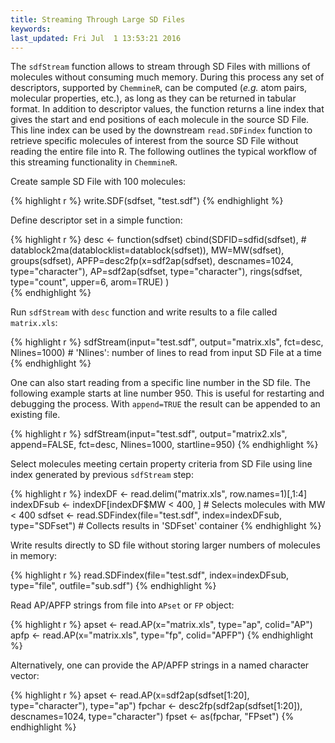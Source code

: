 ```yaml
---
title: Streaming Through Large SD Files
keywords: 
last_updated: Fri Jul  1 13:53:21 2016
---
```


The `sdfStream` function allows to stream through SD
Files with millions of molecules without consuming much memory. During
this process any set of descriptors, supported by
`ChemmineR`, can be computed (*e.g.* atom pairs,
molecular properties, etc.), as long as they can be returned in tabular
format. In addition to descriptor values, the function returns a line
index that gives the start and end positions of each molecule in the
source SD File. This line index can be used by the downstream
`read.SDFindex` function to retrieve specific molecules
of interest from the source SD File without reading the entire file into
R. The following outlines the typical workflow of this streaming
functionality in `ChemmineR`.  

Create sample SD File with 100 molecules: 

{% highlight r %}
 write.SDF(sdfset, "test.sdf") 
{% endhighlight %}


Define descriptor set in a simple function: 

{% highlight r %}
 desc <- function(sdfset) 
 cbind(SDFID=sdfid(sdfset), 
	# datablock2ma(datablocklist=datablock(sdfset)), 
	 MW=MW(sdfset),
	groups(sdfset), APFP=desc2fp(x=sdf2ap(sdfset), descnames=1024,
	type="character"), AP=sdf2ap(sdfset, type="character"), rings(sdfset,
	type="count", upper=6, arom=TRUE) )  
{% endhighlight %}


Run `sdfStream` with `desc` function and
write results to a file called `matrix.xls`:


{% highlight r %}
 sdfStream(input="test.sdf", output="matrix.xls", fct=desc, Nlines=1000) # 'Nlines': number of lines to read from input SD File at a time 
{% endhighlight %}


One can also start reading from a specific line number in the SD file.
The following example starts at line number 950. This is useful for
restarting and debugging the process. With `append=TRUE`
the result can be appended to an existing file. 

{% highlight r %}
 sdfStream(input="test.sdf", output="matrix2.xls", append=FALSE, fct=desc, Nlines=1000, startline=950) 
{% endhighlight %}


Select molecules meeting certain property criteria from SD File using
line index generated by previous `sdfStream` step:


{% highlight r %}
 indexDF <- read.delim("matrix.xls", row.names=1)[,1:4] 
 indexDFsub <- indexDF[indexDF$MW < 400, ] # Selects molecules with MW < 400 
 sdfset <- read.SDFindex(file="test.sdf", index=indexDFsub, type="SDFset") # Collects results in 'SDFset' container 
{% endhighlight %}


Write results directly to SD file without storing larger numbers of
molecules in memory: 

{% highlight r %}
 read.SDFindex(file="test.sdf", index=indexDFsub, type="file",
 outfile="sub.sdf") 
{% endhighlight %}


Read AP/APFP strings from file into `APset` or
`FP` object: 

{% highlight r %}
 apset <- read.AP(x="matrix.xls", type="ap", colid="AP") 
 apfp <- read.AP(x="matrix.xls", type="fp", colid="APFP") 
{% endhighlight %}


Alternatively, one can provide the AP/APFP strings in a named character
vector: 

{% highlight r %}
 apset <- read.AP(x=sdf2ap(sdfset[1:20], type="character"), type="ap") 
 fpchar <- desc2fp(sdf2ap(sdfset[1:20]), descnames=1024, type="character")
 fpset <- as(fpchar, "FPset") 
{% endhighlight %}


